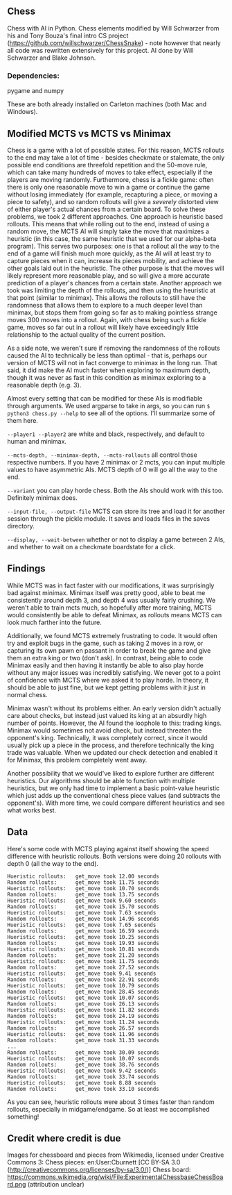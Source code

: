 ## Chess

Chess with AI in Python. Chess elements modified by Will Schwarzer from his and Tony Bouza's final intro CS project (https://github.com/willschwarzer/ChessSnake) - note however that nearly all code was rewritten extensively for this project. AI done by Will Schwarzer and Blake Johnson.

### Dependencies:
pygame and numpy


These are both already installed on Carleton machines (both Mac and Windows).


## Modified MCTS vs MCTS vs Minimax

Chess is a game with a lot of possible states. For this reason, MCTS rollouts to the end may take a lot of time - besides checkmate or stalemate, the only possible end conditions are threefold repetition and the 50-move rule, which can take many hundreds of moves to take effect, especially if the players are moving randomly. Furthermore, chess is a fickle game: often there is only one reasonable move to win a game or continue the game without losing immediately (for example, recapturing a piece, or moving a piece to safety), and so random rollouts will give a *severely* distorted view of either player's actual chances from a certain board.
To solve these problems, we took 2 different approaches. One approach is heuristic based rollouts. This means that while rolling out to the end, instead of using a random move, the MCTS AI will simply take the move that maximizes a heuristic (in this case, the same heuristic that we used for our alpha-beta program). This serves two purposes: one is that a rollout all the way to the end of a game will finish much more quickly, as the AI will at least try to capture pieces when it can, increase its pieces mobility, and achieve the other goals laid out in the heuristic. The other purpose is that the moves will likely represent more reasonable play, and so will give a more accurate prediction of a player's chances from a certain state.
Another approach we took was limiting the depth of the rollouts, and then using the heuristic at that point (similar to minimax). This allows the rollouts to still have the randomness that allows them to explore to a much deeper level than minimax, but stops them from going so far as to making pointless strange moves 300 moves into a rollout. Again, with chess being such a fickle game, moves so far out in a rollout will likely have exceedingly little relationship to the actual quality of the current position.

As a side note, we weren't sure if removing the randomness of the rollouts caused the AI to technically be less than optimal - that is, perhaps our version of MCTS will not in fact converge to minimax in the long run. That said, it did make the AI much faster when exploring to maximum depth, though it was never as fast in this condition as minimax exploring to a reasonable depth (e.g. 3).

Almost every setting that can be modified for these AIs is modifiable through arguments. We used argparse to take in args, so you can run 
```$ python3 chess.py --help``` to see all of the options. I'll summarize some of them here.

```--player1 --player2``` are white and black, respectively, and default to human and minimax.

```--mcts-depth, --minimax-depth, --mcts-rollouts``` all control those respective numbers. If you have 2 minimax or 2 mcts, you can input multiple values to have asymmetric AIs. MCTS depth of 0 will go all the way to the end.

```--variant``` you can play horde chess. Both the AIs should work with this too. Definitely minimax does.

```--input-file, --output-file``` MCTS can store its tree and load it for another session through the pickle module. It saves and loads files in the saves directory.

```--display, --wait-between``` whether or not to display a game between 2 AIs, and whether to wait on a checkmate boardstate for a click.

## Findings

While MCTS was in fact faster with our modifications, it was surprisingly bad against minimax. Minimax itself was pretty good, able to beat me consistently around depth 3, and depth 4 was usually fairly crushing. We weren't able to train mcts much, so hopefully after more training, MCTS would consistently be able to defeat Minimax, as rollouts means MCTS can look much farther into the future.

Additionally, we found MCTS extremely frustrating to code. It would often try and exploit bugs in the game, such as taking 2 moves in a row, or capturing its own pawn en passant in order to break the game and give them an extra king or two (don't ask).
In contrast, being able to code Minimax easily and then having it instantly be able to also play horde without any major issues was incredibly satisfying.
We never got to a point of confidence with MCTS where we asked it to play horde. In theory, it should be able to just fine, but we kept getting problems with it just in normal chess.

Minimax wasn't without its problems either. An early version didn't actually care about checks, but instead just valued its king at an absurdly high number of points. However, the AI found the loophole to this: trading kings. Minimax would sometimes not avoid check, but instead threaten the opponent's king. Technically, it was completely correct, since it would usually pick up a piece in the process, and therefore technically the king trade was valuable.
When we updated our check detection and enabled it for Minimax, this problem completely went away.

Another possibility that we would've liked to explore further are different heuristics. Our algorithms should be able to function with multiple heuristics, but we only had time to implement a basic point-value heuristic which just adds up the conventional chess piece values (and subtracts the opponent's). With more time, we could compare different heuristics and see what works best.

## Data
Here's some code with MCTS playing against itself showing the speed difference with heuristic rollouts. Both versions were doing 20 rollouts with depth 0 (all the way to the end).
```
Hueristic rollouts:   get_move took 12.00 seconds
Random rollouts:      get_move took 11.75 seconds
Hueristic rollouts:   get_move took 10.70 seconds
Random rollouts:      get_move took 13.75 seconds
Hueristic rollouts:   get_move took 9.60 seconds
Random rollouts:      get_move took 15.70 seconds
Hueristic rollouts:   get_move took 7.63 seconds
Random rollouts:      get_move took 14.96 seconds
Hueristic rollouts:   get_move took 7.65 seconds
Random rollouts:      get_move took 16.59 seconds
Hueristic rollouts:   get_move took 10.25 seconds
Random rollouts:      get_move took 19.93 seconds
Hueristic rollouts:   get_move took 10.81 seconds
Random rollouts:      get_move took 21.20 seconds
Hueristic rollouts:   get_move took 11.75 seconds
Random rollouts:      get_move took 27.52 seconds
Hueristic rollouts:   get_move took 9.41 seconds
Random rollouts:      get_move took 22.91 seconds
Hueristic rollouts:   get_move took 10.79 seconds
Random rollouts:      get_move took 28.45 seconds
Hueristic rollouts:   get_move took 10.07 seconds
Random rollouts:      get_move took 26.13 seconds
Hueristic rollouts:   get_move took 11.82 seconds
Random rollouts:      get_move took 24.19 seconds
Hueristic rollouts:   get_move took 11.24 seconds
Random rollouts:      get_move took 26.57 seconds
Hueristic rollouts:   get_move took 11.96 seconds
Random rollouts:      get_move took 31.33 seconds
...
Random rollouts:      get_move took 30.09 seconds
Hueristic rollouts:   get_move took 10.07 seconds
Random rollouts:      get_move took 38.76 seconds
Hueristic rollouts:   get_move took 9.42 seconds
Random rollouts:      get_move took 33.74 seconds
Hueristic rollouts:   get_move took 8.88 seconds
Random rollouts:      get_move took 33.10 seconds
```
As you can see, heuristic rollouts were about 3 times faster than random rollouts, especially in midgame/endgame. So at least we accomplished something!



## Credit where credit is due
Images for chessboard and pieces from Wikimedia, licensed under Creative Commons 3:
Chess pieces: en:User:Cburnett [CC BY-SA 3.0 (http://creativecommons.org/licenses/by-sa/3.0/)]
Chess board: https://commons.wikimedia.org/wiki/File:ExperimentalChessbaseChessBoard.png (attribution unclear)

